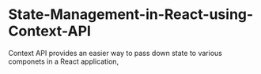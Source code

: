 # State-Management-in-React-using-Context-API
Context API provides an easier way to pass down state to various componets in a React application,
